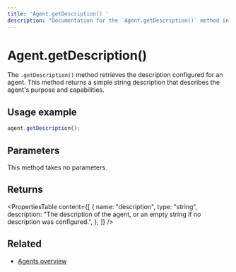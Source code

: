 ```yaml
---
title: 'Agent.getDescription() '
description: "Documentation for the `Agent.getDescription()` method in Mastra agents, which retrieves the agent's description."
---
```


# Agent.getDescription()

The `.getDescription()` method retrieves the description configured for an agent. This method returns a simple string description that describes the agent's purpose and capabilities.

## Usage example

```typescript copy
agent.getDescription();
```

## Parameters

This method takes no parameters.

## Returns

<PropertiesTable
content={[
{
name: "description",
type: "string",
description: "The description of the agent, or an empty string if no description was configured.",
},
]}
/>

## Related

- [Agents overview](../../docs/agents/overview)
